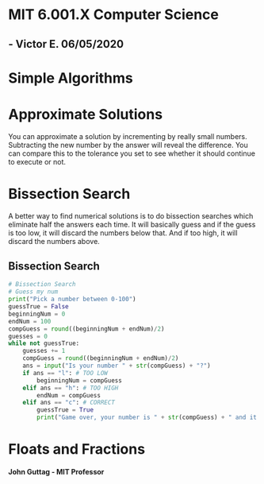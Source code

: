 # MIT 6.001.X Computer Science 

## - Victor E. 06/05/2020

# Simple Algorithms

# Approximate Solutions

You can approximate a solution by incrementing by really small numbers. Subtracting the new number by the answer will reveal the difference. You can compare this to the tolerance you set to see whether it should continue to execute or not. 

# Bissection Search

A better way to find numerical solutions is to do bissection searches which eliminate half the answers each time. It will basically guess and if the guess is too low, it will discard the numbers below that. And if too high, it will discard the numbers above. 

## Bissection Search

```python
# Bissection Search
# Guess my num
print("Pick a number between 0-100")
guessTrue = False
beginningNum = 0 
endNum = 100
compGuess = round((beginningNum + endNum)/2)
guesses = 0
while not guessTrue:
    guesses += 1
    compGuess = round((beginningNum + endNum)/2)
    ans = input("Is your number " + str(compGuess) + "?")
    if ans == "l": # TOO LOW
        beginningNum = compGuess
    elif ans == "h": # TOO HIGH
        endNum = compGuess
    elif ans == "c": # CORRECT
        guessTrue = True
        print("Game over, your number is " + str(compGuess) + " and it took " + str(guesses) + " tries!")
```

# Floats and Fractions
#### John Guttag - MIT Professor